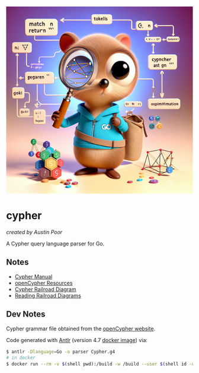 ![logo](asset/logo.png)

# cypher

_created by Austin Poor_

A Cypher query language parser for Go.

## Notes

* [Cypher Manual](https://neo4j.com/docs/cypher-manual/current)
* [openCypher Resources](https://opencypher.org/resources)
* [Cypher Railroad Diagram](https://s3.amazonaws.com/artifacts.opencypher.org/M18/railroad/Cypher.html#SingleQuery)
* [Reading Railroad Diagrams](https://www.ibm.com/docs/en/integration-bus/10.0?topic=diagrams-how-read-railroad)

## Dev Notes

Cypher grammar file obtained from the [openCypher website](https://opencypher.org/resources).

Code generated with [Antlr](https://github.com/antlr/antlr4) (version 4.7 [docker image](https://hub.docker.com/r/leodido/antlr/)) via:

```bash
$ antlr -Dlanguage=Go -o parser Cypher.g4
# in docker
$ docker run --rm -v $(shell pwd):/build -w /build --user $(shell id -u):$(shell id -g) leodido/antlr:4.7 -Dlanguage=Go -o parser Cypher.g4

```
